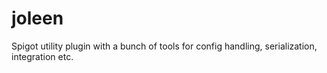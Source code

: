 # joleen
Spigot utility plugin with a bunch of tools for config handling, serialization, integration etc.
